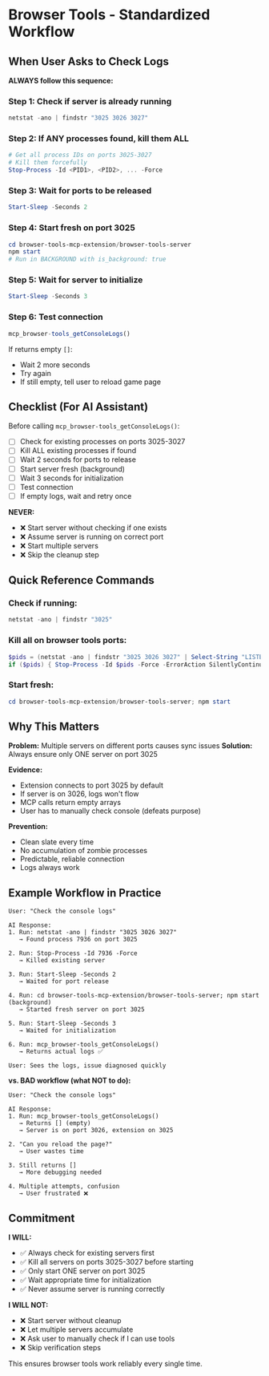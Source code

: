 # Browser Tools - Standardized Workflow

## When User Asks to Check Logs

**ALWAYS follow this sequence:**

### Step 1: Check if server is already running
```powershell
netstat -ano | findstr "3025 3026 3027"
```

### Step 2: If ANY processes found, kill them ALL
```powershell
# Get all process IDs on ports 3025-3027
# Kill them forcefully
Stop-Process -Id <PID1>, <PID2>, ... -Force
```

### Step 3: Wait for ports to be released
```powershell
Start-Sleep -Seconds 2
```

### Step 4: Start fresh on port 3025
```powershell
cd browser-tools-mcp-extension/browser-tools-server
npm start
# Run in BACKGROUND with is_background: true
```

### Step 5: Wait for server to initialize
```powershell
Start-Sleep -Seconds 3
```

### Step 6: Test connection
```javascript
mcp_browser-tools_getConsoleLogs()
```

If returns empty `[]`:
- Wait 2 more seconds
- Try again
- If still empty, tell user to reload game page

## Checklist (For AI Assistant)

Before calling `mcp_browser-tools_getConsoleLogs()`:

- [ ] Check for existing processes on ports 3025-3027
- [ ] Kill ALL existing processes if found
- [ ] Wait 2 seconds for ports to release
- [ ] Start server fresh (background)
- [ ] Wait 3 seconds for initialization
- [ ] Test connection
- [ ] If empty logs, wait and retry once

**NEVER:**
- ❌ Start server without checking if one exists
- ❌ Assume server is running on correct port
- ❌ Start multiple servers
- ❌ Skip the cleanup step

## Quick Reference Commands

### Check if running:
```powershell
netstat -ano | findstr "3025"
```

### Kill all on browser tools ports:
```powershell
$pids = (netstat -ano | findstr "3025 3026 3027" | Select-String "LISTENING" | ForEach-Object { ($_ -split '\s+')[-1] }) | Select-Object -Unique
if ($pids) { Stop-Process -Id $pids -Force -ErrorAction SilentlyContinue }
```

### Start fresh:
```powershell
cd browser-tools-mcp-extension/browser-tools-server; npm start
```

## Why This Matters

**Problem:** Multiple servers on different ports causes sync issues
**Solution:** Always ensure only ONE server on port 3025

**Evidence:**
- Extension connects to port 3025 by default
- If server is on 3026, logs won't flow
- MCP calls return empty arrays
- User has to manually check console (defeats purpose)

**Prevention:**
- Clean slate every time
- No accumulation of zombie processes
- Predictable, reliable connection
- Logs always work

## Example Workflow in Practice

```
User: "Check the console logs"

AI Response:
1. Run: netstat -ano | findstr "3025 3026 3027"
   → Found process 7936 on port 3025
   
2. Run: Stop-Process -Id 7936 -Force
   → Killed existing server
   
3. Run: Start-Sleep -Seconds 2
   → Waited for port release
   
4. Run: cd browser-tools-mcp-extension/browser-tools-server; npm start (background)
   → Started fresh server on port 3025
   
5. Run: Start-Sleep -Seconds 3
   → Waited for initialization
   
6. Run: mcp_browser-tools_getConsoleLogs()
   → Returns actual logs ✅

User: Sees the logs, issue diagnosed quickly
```

**vs. BAD workflow (what NOT to do):**

```
User: "Check the console logs"

AI Response:
1. Run: mcp_browser-tools_getConsoleLogs()
   → Returns [] (empty)
   → Server is on port 3026, extension on 3025
   
2. "Can you reload the page?"
   → User wastes time
   
3. Still returns []
   → More debugging needed
   
4. Multiple attempts, confusion
   → User frustrated ❌
```

## Commitment

**I WILL:**
- ✅ Always check for existing servers first
- ✅ Kill all servers on ports 3025-3027 before starting
- ✅ Only start ONE server on port 3025
- ✅ Wait appropriate time for initialization
- ✅ Never assume server is running correctly

**I WILL NOT:**
- ❌ Start server without cleanup
- ❌ Let multiple servers accumulate
- ❌ Ask user to manually check if I can use tools
- ❌ Skip verification steps

This ensures browser tools work reliably every single time.
